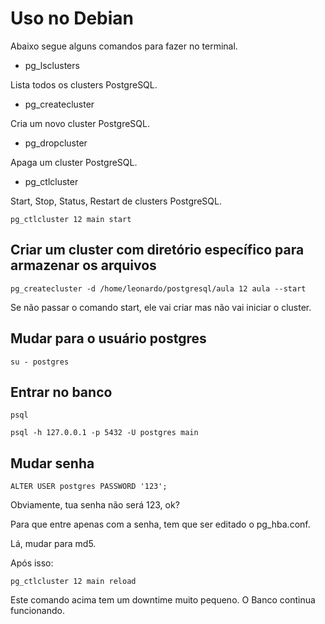 # Uso no Debian

Abaixo segue alguns comandos para fazer no terminal.

- pg_lsclusters

Lista todos os clusters PostgreSQL.

- pg_createcluster <version> <clustername>

Cria um novo cluster PostgreSQL.

- pg_dropcluster <version> <cluster>

Apaga um cluster PostgreSQL.

- pg_ctlcluster <version> <cluster> <action>

Start, Stop, Status, Restart de clusters PostgreSQL.

```
pg_ctlcluster 12 main start
```

## Criar um cluster com diretório específico para armazenar os arquivos

```
pg_createcluster -d /home/leonardo/postgresql/aula 12 aula --start
```

Se não passar o comando start, ele vai criar mas não vai iniciar o cluster.

## Mudar para o usuário postgres

```
su - postgres
```

## Entrar no banco

```
psql

psql -h 127.0.0.1 -p 5432 -U postgres main
```

## Mudar senha

```
ALTER USER postgres PASSWORD '123';
```

Obviamente, tua senha não será 123, ok?

Para que entre apenas com a senha, tem que ser editado o pg_hba.conf.

Lá, mudar para md5.

Após isso:

```
pg_ctlcluster 12 main reload
```

Este comando acima tem um downtime muito pequeno. O Banco continua funcionando.

